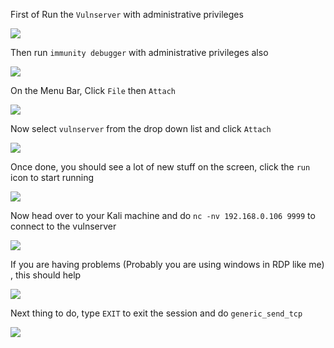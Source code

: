 First of Run the `Vulnserver` with administrative privileges

![](https://i.imgur.com/HA66Nut.png)

Then run `immunity debugger` with administrative privileges also

![](https://i.imgur.com/oPbscrI.png)

On the Menu Bar, Click `File` then `Attach`

![](https://i.imgur.com/O27nn37.png)

Now select `vulnserver` from the drop down list and click `Attach`

![](https://i.imgur.com/XrzkOzH.png)

Once done, you should see a lot of new stuff on the screen, click the `run` icon to start running

![](https://i.imgur.com/jmoMXPz.png)

Now head over to your Kali machine and do `nc -nv 192.168.0.106 9999` to connect to the vulnserver

![](https://i.imgur.com/brqM1H7.png)

If you are having problems (Probably you are using windows in RDP like me) , this should help

![](https://i.imgur.com/DIP4Nfv.png)

Next thing to do, type `EXIT` to exit the session and do `generic_send_tcp`

![](https://i.imgur.com/T68jrTd.png)


